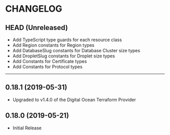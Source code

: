 CHANGELOG
=========

## HEAD (Unreleased)
* Add TypeScript type guards for each resource class
* Add Region constants for Region types
* Add DatabaseSlug constants for Database Cluster size types
* Add DropletSlug constants for Droplet size types
* Add Constants for Certificate types
* Add Constants for Protocol types

---

## 0.18.1 (2019-05-31)
* Upgraded to v1.4.0 of the Digital Ocean Terraform Provider

## 0.18.0 (2019-05-21)
* Initial Release

